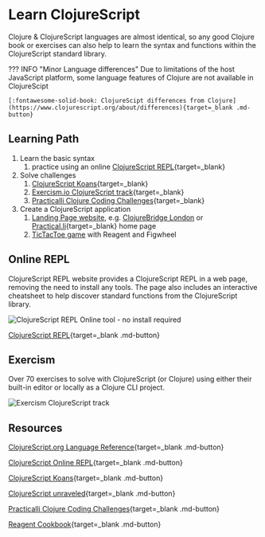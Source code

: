 # Learn ClojureScript

Clojure & ClojureScript languages are almost identical, so any good Clojure book or exercises can also help to learn the syntax and functions within the ClojureScript standard library.

??? INFO "Minor Language differences"
    Due to limitations of the host JavaScript platform, some language features of Clojure are not available in ClojureScipt

    [:fontawesome-solid-book: ClojureScipt differences from Clojure](https://www.clojurescript.org/about/differences){target=_blank .md-button}


## Learning Path

1. Learn the basic syntax
    1. practice using an online [ClojureScript REPL](https://clojurescript.io/){target=_blank}
2. Solve challenges
    1. [ClojureScript Koans](http://clojurescriptkoans.com/){target=_blank}
    2. [Exercism.io ClojureScript track](https://exercism.org/tracks/clojurescript){target=_blank}
    3. [Practicalli Clojure Coding Challenges](https://practical.li/clojure/coding-challenges/){target=_blank}
3. Create a ClojureScript application
    1. [Landing Page website](https://practical.li/clojurescript/web-design-basics/clojurebridge-london-website/), e.g. [ClojureBridge London](https://clojurebridgelondon.github.io/) or [Practical.li](https://practical.li/clojure/coding-challenges/){target=_blank} home page
    2. [TicTacToe game](https://practical.li/clojurescript/reagent-projects/tic-tac-toe/) with Reagent and Figwheel



## Online REPL

ClojureScript REPL website provides a ClojureScript REPL in a web page, removing the need to install any tools.  The page also includes an interactive cheatsheet to help discover standard functions from the ClojureScript library.

![ClojureScript REPL Online tool - no install required](https://raw.githubusercontent.com/practicalli/graphic-design/live/clojurescript/clojurescript-website-online-repl-replumb.png)

[ClojureScript REPL](https://clojurescript.io/){target=_blank .md-button}


## Exercism

Over 70 exercises to solve with ClojureScript (or Clojure) using either their built-in editor or locally as a Clojure CLI project.

![Exercism ClojureScript track](https://raw.githubusercontent.com/practicalli/graphic-design/live/code-challenges/exercism-clojurescript-track.png)


## Resources

[ClojureScript.org Language Reference](https://clojurescript.org/reference/documentation){target=_blank .md-button}

[ClojureScript Online REPL](https://clojurescript.io/){target=_blank .md-button}

[ClojureScript Koans](http://clojurescriptkoans.com/){target=_blank .md-button}

[ClojureScript unraveled](http://funcool.github.io/clojurescript-unraveled/){target=_blank .md-button}

[Practicalli Clojure Coding Challenges](https://practical.li/clojure/coding-challenges/){target=_blank .md-button}

[Reagent Cookbook](https://github.com/reagent-project/reagent-cookbook){target=_blank .md-button}


